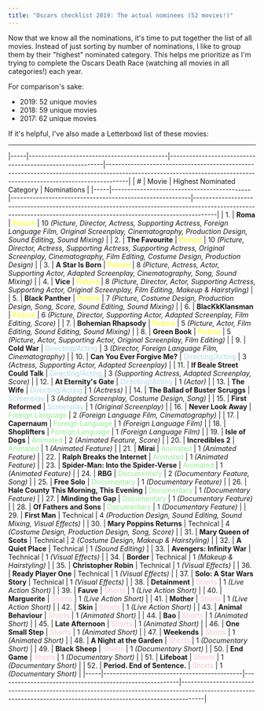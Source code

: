 ```yaml
---
title: "Oscars checklist 2019: The actual nominees (52 movies!)"
---
```


Now that we know all the nominations, it's time to put together the list of all movies. Instead of just sorting by number of nominations, I like to group them by their "highest" nominated category. This helps me prioritize as I'm trying to complete the Oscars Death Race (watching all movies in all categories!) each year.

For comparison's sake:

- 2019: 52 unique movies
- 2018: 59 unique movies
- 2017: 62 unique movies

If it's helpful, I've also made a Letterboxd list of these movies: 

---


|-----|--------------------------------------------|---------------------------------------------------------|-------------------------------------------------------------------------------------------------------------------------------------------------------------------|
|  #  |                   Movie                    |                Highest Nominated Category               |                                                                            Nominations                                                                            |
|-----|--------------------------------------------|---------------------------------------------------------|-------------------------------------------------------------------------------------------------------------------------------------------------------------------|
|  1. | **Roma**                                   | <span style="color:yellow;">Picture</span>              | 10 *(Picture, Director, Actress, Supporting Actress, Foreign Language Film, Original Screenplay, Cinematography, Production Design, Sound Editing, Sound Mixing)* |
|  2. | **The Favourite**                          | <span style="color:yellow;">Picture</span>              | 10 *(Picture, Director, Actress, Supporting Actress, Supporting Actress, Original Screenplay, Cinematography, Film Editing, Costume Design, Production Design)*   |
|  3. | **A Star Is Born**                         | <span style="color:yellow;">Picture</span>              | 8 *(Picture, Actress, Actor, Supporting Actor, Adapted Screenplay, Cinematography, Song, Sound Mixing)*                                                           |
|  4. | **Vice**                                   | <span style="color:yellow;">Picture</span>              | 8 *(Picture, Director, Actor, Supporting Actress, Supporting Actor, Original Screenplay, Film Editing, Makeup & Hairstyling)*                                     |
|  5. | **Black Panther**                          | <span style="color:yellow;">Picture</span>              | 7 *(Picture, Costume Design, Production Design, Song, Score, Sound Editing, Sound Mixing)*                                                                        |
|  6. | **BlacKkKlansman**                         | <span style="color:yellow;">Picture</span>              | 6 *(Picture, Director, Supporting Actor, Adapted Screenplay, Film Editing, Score)*                                                                                |
|  7. | **Bohemian Rhapsody**                      | <span style="color:yellow;">Picture</span>              | 5 *(Picture, Actor, Film Editing, Sound Editing, Sound Mixing)*                                                                                                   |
|  8. | **Green Book**                             | <span style="color:yellow;">Picture</span>              | 5 *(Picture, Actor, Supporting Actor, Original Screenplay, Film Editing)*                                                                                         |
|  9. | **Cold War**                               | <span style="color:lightblue;">Directing/Acting</span>  | 3 *(Director, Foreign Language Film, Cinematography)*                                                                                                             |
| 10. | **Can You Ever Forgive Me?**               | <span style="color:lightblue;">Directing/Acting</span>  | 3 *(Actress, Supporting Actor, Adapted Screenplay)*                                                                                                               |
| 11. | **If Beale Street Could Talk**             | <span style="color:lightblue;">Directing/Acting</span>  | 3 *(Supporting Actress, Adapted Screenplay, Score)*                                                                                                               |
| 12. | **At Eternity's Gate**                     | <span style="color:lightblue;">Directing/Acting</span>  | 1 *(Actor)*                                                                                                                                                       |
| 13. | **The Wife**                               | <span style="color:lightblue;">Directing/Acting</span>  | 1 *(Actress)*                                                                                                                                                     |
| 14. | **The Ballad of Buster Scruggs**           | <span style="color:lightblue;">Screenplay</span>        | 3 *(Adapted Screenplay, Costume Design, Song)*                                                                                                                    |
| 15. | **First Reformed**                         | <span style="color:lightblue;">Screenplay</span>        | 1 *(Original Screenplay)*                                                                                                                                         |
| 16. | **Never Look Away**                        | <span style="color:lightgreen;">Foreign Language</span> | 2 *(Foreign Language Film, Cinematography)*                                                                                                                       |
| 17. | **Capernaum**                              | <span style="color:lightgreen;">Foreign Language</span> | 1 *(Foreign Language Film)*                                                                                                                                       |
| 18. | **Shoplifters**                            | <span style="color:lightgreen;">Foreign Language</span> | 1 *(Foreign Language Film)*                                                                                                                                       |
| 19. | **Isle of Dogs**                           | <span style="color:lightgreen;">Animated</span>         | 2 *(Animated Feature, Score)*                                                                                                                                     |
| 20. | **Incredibles 2**                          | <span style="color:lightgreen;">Animated</span>         | 1 *(Animated Feature)*                                                                                                                                            |
| 21. | **Mirai**                                  | <span style="color:lightgreen;">Animated</span>         | 1 *(Animated Feature)*                                                                                                                                            |
| 22. | **Ralph Breaks the Internet**              | <span style="color:lightgreen;">Animated</span>         | 1 *(Animated Feature)*                                                                                                                                            |
| 23. | **Spider-Man: Into the Spider-Verse**      | <span style="color:lightgreen;">Animated</span>         | 1 *(Animated Feature)*                                                                                                                                            |
| 24. | **RBG**                                    | <span style="color:lightgreen;">Documentary</span>      | 2 *(Documentary Feature, Song)*                                                                                                                                   |
| 25. | **Free Solo**                              | <span style="color:lightgreen;">Documentary</span>      | 1 *(Documentary Feature)*                                                                                                                                         |
| 26. | **Hale County This Morning, This Evening** | <span style="color:lightgreen;">Documentary</span>      | 1 *(Documentary Feature)*                                                                                                                                         |
| 27. | **Minding the Gap**                        | <span style="color:lightgreen;">Documentary</span>      | 1 *(Documentary Feature)*                                                                                                                                         |
| 28. | **Of Fathers and Sons**                    | <span style="color:lightgreen;">Documentary</span>      | 1 *(Documentary Feature)*                                                                                                                                         |
| 29. | **First Man**                              | <span style="color:lightred;">Technical</span>          | 4 *(Production Design, Sound Editing, Sound Mixing, Visual Effects)*                                                                                              |
| 30. | **Mary Poppins Returns**                   | <span style="color:lightred;">Technical</span>          | 4 *(Costume Design, Production Design, Song, Score)*                                                                                                              |
| 31. | **Mary Queen of Scots**                    | <span style="color:lightred;">Technical</span>          | 2 *(Costume Design, Makeup & Hairstyling)*                                                                                                                        |
| 32. | **A Quiet Place**                          | <span style="color:lightred;">Technical</span>          | 1 *(Sound Editing)*                                                                                                                                               |
| 33. | **Avengers: Infinity War**                 | <span style="color:lightred;">Technical</span>          | 1 *(Visual Effects)*                                                                                                                                              |
| 34. | **Border**                                 | <span style="color:lightred;">Technical</span>          | 1 *(Makeup & Hairstyling)*                                                                                                                                        |
| 35. | **Christopher Robin**                      | <span style="color:lightred;">Technical</span>          | 1 *(Visual Effects)*                                                                                                                                              |
| 36. | **Ready Player One**                       | <span style="color:lightred;">Technical</span>          | 1 *(Visual Effects)*                                                                                                                                              |
| 37. | **Solo: A Star Wars Story**                | <span style="color:lightred;">Technical</span>          | 1 *(Visual Effects)*                                                                                                                                              |
| 38. | **Detainment**                             | <span style="color:pink;">Shorts</span>                 | 1 *(Live Action Short)*                                                                                                                                           |
| 39. | **Fauve**                                  | <span style="color:pink;">Shorts</span>                 | 1 *(Live Action Short)*                                                                                                                                           |
| 40. | **Marguerite**                             | <span style="color:pink;">Shorts</span>                 | 1 *(Live Action Short)*                                                                                                                                           |
| 41. | **Mother**                                 | <span style="color:pink;">Shorts</span>                 | 1 *(Live Action Short)*                                                                                                                                           |
| 42. | **Skin**                                   | <span style="color:pink;">Shorts</span>                 | 1 *(Live Action Short)*                                                                                                                                           |
| 43. | **Animal Behaviour**                       | <span style="color:pink;">Shorts</span>                 | 1 *(Animated Short)*                                                                                                                                              |
| 44. | **Bao**                                    | <span style="color:pink;">Shorts</span>                 | 1 *(Animated Short)*                                                                                                                                              |
| 45. | **Late Afternoon**                         | <span style="color:pink;">Shorts</span>                 | 1 *(Animated Short)*                                                                                                                                              |
| 46. | **One Small Step**                         | <span style="color:pink;">Shorts</span>                 | 1 *(Animated Short)*                                                                                                                                              |
| 47. | **Weekends**                               | <span style="color:pink;">Shorts</span>                 | 1 *(Animated Short)*                                                                                                                                              |
| 48. | **A Night at the Garden**                  | <span style="color:pink;">Shorts</span>                 | 1 *(Documentary Short)*                                                                                                                                           |
| 49. | **Black Sheep**                            | <span style="color:pink;">Shorts</span>                 | 1 *(Documentary Short)*                                                                                                                                           |
| 50. | **End Game**                               | <span style="color:pink;">Shorts</span>                 | 1 *(Documentary Short)*                                                                                                                                           |
| 51. | **Lifeboat**                               | <span style="color:pink;">Shorts</span>                 | 1 *(Documentary Short)*                                                                                                                                           |
| 52. | **Period. End of Sentence.**               | <span style="color:pink;">Shorts</span>                 | 1 *(Documentary Short)*                                                                                                                                           |
|-----|--------------------------------------------|---------------------------------------------------------|-------------------------------------------------------------------------------------------------------------------------------------------------------------------|
